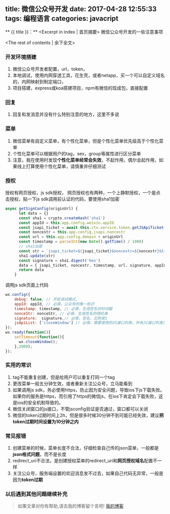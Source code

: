 title: 微信公众号开发
date: 2017-04-28 12:55:33
tags: 编程语言
categories: javacript
---
** {{ title }}：** <Excerpt in index | 首页摘要>
微信公众号开发的一些注意事项
<!-- more -->
<The rest of contents | 余下全文>

### 开发环境搭建
1. 微信公众号开发者配置，url，token，
2. 本地调试，使用内网穿透工具，花生壳，或者netapp，买一个可以自定义域名的，内网映射到制定端口，
3. 项目搭建，express或koa搭建项目，npm有微信的现成包，直接配置

### 回复
1. 回复和发消息并没有什么特别注意的地方，这里不多说

### 菜单
1. 微信菜单有自定义菜单，有个性化菜单，但是个性化菜单优先级高于个性化菜单
2. 个性化菜单可以根据用户的tag，sex，group等属性进行区分菜单
3. 注意，我在使用时发现**个性化菜单经常会失效**，不起作用，偶尔会起作用，如果线上打算使用个性化菜单，请慎重并仔细测试

### 授权
授权有网页授权，js sdk授权，
网页授权也有两种，一个上静默授权，一个是点击授权，贴一下js sdk调用前认证的代码，要使用sha1加密
```js
async getSignConfig(originUrl) {
      let data = {}
      const sha1 = crypto.createHash('sha1')
      const appId = this.app.config.weixin.appID
      const jsapi_ticket = await this.ctx.service.token.getJSApiTicket()
      const noncestr = this.app.config.jsapi.noncestr
      const url = this.app.config.domain + originUrl
      const timestamp = parseInt(new Date().getTime() / 1000)
      // sha1加密
      const str = `jsapi_ticket=${jsapi_ticket}&noncestr=${noncestr}&timestamp=${timestamp}&url=${url}`
      sha1.update(str)
      const signature = sha1.digest('hex')
      data = { jsapi_ticket, noncestr, timestamp, url, signature, appId }
      return data
    }
```
调用js sdk页面上代码
```js
wx.config({
    debug: false, // 开启调试模式,
    appId: appId, // 必填，公众号的唯一标识
    timestamp: timestamp, // 必填，生成签名的时间戳
    nonceStr: nonceStr, // 必填，生成签名的随机串
    signature:  signature,// 必填，签名，见附录1
    jsApiList: ['closeWindow'] // 必填，需要使用的JS接口列表，所有JS接口列表见附录2
});
wx.ready(function(){
    setTimeout(function(){
      wx.closeWindow();
    },2000);
});
```


### 实用的常识
1. tag不能重复创建，但是给用户可以重复打同一个tag
2. 更改菜单一般五分钟生效，或者重新关注公众号，立马能看到
3. 如果调用js sdk，务必使用https，防止因为安全问题，导致ios下js下载失败。如果你的服务是https，而引用了https的微信js，在ios下肯定会下载失败，这是ios的安全机制导致的。
4. 微信关闭窗口的js接口，不管jsconfig验证是否通过，窗口都可以关闭
5. 微信的token过期时间上2h，但是很多时候30分钟不到可能已经失效，建议**把token过期时间设置为10分钟之内**

### 常见报错
1. 创建菜单的时候，菜单长度不合法，仔细检查自己传的json菜单，一般都是**json格式问题**，而不是长度
2. redirect_uri不合法，是创建授权菜单的redirect_uri和**网页授权域名**配置不一样
3. 关注公众号，服务端设置的欢迎消息发不过去，如果自己代码无异常，一般是因为**token过期**

### 以后遇到其他问题继续补充


> 如果文章对你有帮助,请去我的博客留个言吧! [我的博客][1]

[1]: http://geeksblog.cc
